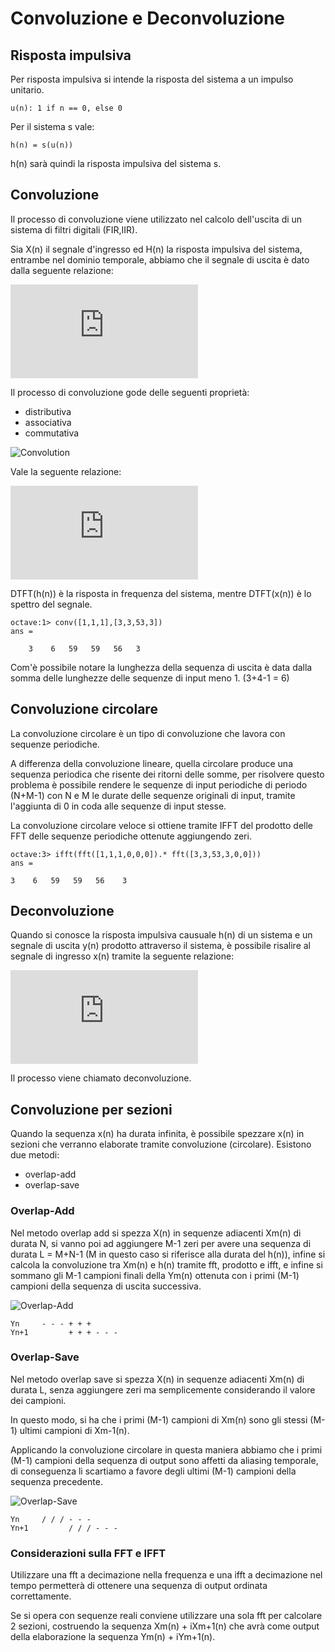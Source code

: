 # Convoluzione e Deconvoluzione

## Risposta impulsiva

Per risposta impulsiva si intende la risposta del sistema a un impulso unitario.

    u(n): 1 if n == 0, else 0 

Per il sistema s vale:

    h(n) = s(u(n))

h(n) sarà quindi la risposta impulsiva del sistema s.

## Convoluzione

Il processo di convoluzione viene utilizzato nel calcolo dell'uscita di un
sistema di filtri digitali (FIR,IIR).

Sia X(n) il segnale d'ingresso ed H(n) la risposta impulsiva del sistema, entrambe
nel dominio temporale, abbiamo che il segnale di uscita è dato dalla seguente
relazione:

<!-- y(n) = conv(x(n), h(n)) = sum for k -> [-inf,+inf] : x(k)h(n-k) --->
    
![Convolution](http://latex.codecogs.com/gif.latex?y%28n%29%20%3D%20x%28n%29%20%5Cotimes%20h%28n%29%20%3D%20%5Csum_%7Bk%3D-%5Cinfty%7D%5E%7B%5Cinfty%7D%20x%28k%29h%28n-k%29)

Il processo di convoluzione gode delle seguenti proprietà:

 - distributiva
 - associativa
 - commutativa

![Convolution](https://upload.wikimedia.org/wikipedia/commons/b/b9/Convolution_of_spiky_function_with_box2.gif)

Vale la seguente relazione:

<!--- y(n) = conv(x(n),h(n)) = IDTFT(DTFT(x(n))DTFT(h(n))) --->
    
![Convolution and DTFT](http://latex.codecogs.com/gif.latex?y%28n%29%20%3D%20x%28n%29%20%5Cotimes%20h%28n%29%20%3D%20IDTFT%20%28X%28%5Ciota%20%5Comega%29H%28%5Ciota%20%5Comega%29%29)

DTFT(h(n)) è la risposta in frequenza del sistema, mentre DTFT(x(n)) è lo
spettro del segnale.

    octave:1> conv([1,1,1],[3,3,53,3])
    ans =

        3    6   59   59   56   3

Com'è possibile notare la lunghezza della sequenza di uscita è data dalla somma
delle lunghezze delle sequenze di input meno 1. (3+4-1 = 6) 

## Convoluzione circolare

La convoluzione circolare è un tipo di convoluzione che lavora con sequenze
periodiche.

A differenza della convoluzione lineare, quella circolare produce una sequenza
periodica che risente dei ritorni delle somme, per risolvere questo problema è
possibile rendere le sequenze di input periodiche di periodo (N+M-1) con N e M
le durate delle sequenze originali di input, tramite l'aggiunta di 0 in coda
alle sequenze di input stesse.

La convoluzione circolare veloce si ottiene tramite IFFT del prodotto delle FFT
delle sequenze periodiche ottenute aggiungendo zeri.

    octave:3> ifft(fft([1,1,1,0,0,0]).* fft([3,3,53,3,0,0]))
    ans =

    3    6   59   59   56    3

## Deconvoluzione 

Quando si conosce la risposta impulsiva causuale h(n) di un sistema e un segnale
di uscita y(n) prodotto attraverso il sistema, è possibile risalire al segnale di
ingresso x(n) tramite la seguente relazione:

<!-- x(n) = ( y(n) - ( sum for k -> [1,n] : h(k)x(n-k) ) ) / h(0) -->
    
![Deconvolution](http://latex.codecogs.com/gif.latex?x%28n%29%20%3D%20%5Cfrac%7By%28n%29%20-%20%5Csum_%7Bk%3D1%7D%5E%7Bn%7D%20h%28k%29x%28n-k%29%7D%5E%7Bh%280%29%7D)

Il processo viene chiamato deconvoluzione.

## Convoluzione per sezioni

Quando la sequenza x(n) ha durata infinita, è possibile spezzare x(n) in sezioni
che verranno elaborate tramite convoluzione (circolare). Esistono due metodi:

- overlap-add
- overlap-save

### Overlap-Add

Nel metodo overlap add si spezza X(n) in sequenze adiacenti Xm(n) di durata N,
si vanno poi ad aggiungere M-1 zeri per avere una sequenza di durata L = M+N-1
(M in questo caso si riferisce alla durata del h(n)), infine si calcola la
convoluzione tra Xm(n) e h(n) tramite fft, prodotto e ifft, e infine si sommano
gli M-1 campioni finali della Ym(n) ottenuta con i primi (M-1) campioni della
sequenza di uscita successiva.

![Overlap-Add](https://upload.wikimedia.org/wikipedia/commons/7/77/Depiction_of_overlap-add_algorithm.png)
 
    Yn     - - - + + +
    Yn+1         + + + - - -

### Overlap-Save

Nel metodo overlap save si spezza X(n) in sequenze adiacenti Xm(n) di durata L,
senza aggiungere zeri ma semplicemente considerando il valore dei campioni.

In questo modo, si ha che i primi (M-1) campioni di Xm(n) sono gli stessi (M-1)
ultimi campioni di Xm-1(n).

Applicando la convoluzione circolare in questa maniera abbiamo che i primi (M-1)
campioni della sequenza di output sono affetti da aliasing temporale, di
conseguenza li scartiamo a favore degli ultimi (M-1) campioni della sequenza
precedente.

![Overlap-Save](https://upload.wikimedia.org/wikipedia/commons/thumb/a/ad/Overlap-save_algorithm.png/800px-Overlap-save_algorithm.png)

    Yn     / / / - - -
    Yn+1         / / / - - -



### Considerazioni sulla FFT e IFFT

Utilizzare una fft a decimazione nella frequenza e una ifft a decimazione nel
tempo permetterà di ottenere una sequenza di output ordinata correttamente.

Se si opera con sequenze reali conviene utilizzare una sola fft per calcolare 2
sezioni, costruendo la sequenza Xm(n) + iXm+1(n) che avrà come output della 
elaborazione la sequenza Ym(n) + iYm+1(n). 

